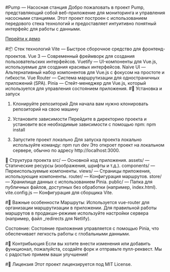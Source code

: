 #Pump — Насосная станция
Добро пожаловать в проект Pump, представляющий собой веб-приложение для мониторинга и управления насосными станциями. Этот проект построен с использованием передового стека технологий и предоставляет интуитивно понятный интерфейс для работы с данными.

[Перейти к демо](https://pump-chart-table-rsu.netlify.app/menu)

#📦 Стек технологий
Vite — Быстрое сборочное средство для фронтенд-проектов.
Vue 3 — Современный фреймворк для создания пользовательских интерфейсов.
Vuetify — UI-компоненты для Vue.js, используемые для создания красивых интерфейсов.
Naive UI — Альтернативный набор компонентов для Vue.js с фокусом на простоте и гибкости.
Vue Router — Система маршрутизации для одностраничных приложений (SPA).
Pinia — Стейт-менеджер для Vue.js, который используется для управления состоянием приложения.
#🚀 Установка и запуск
1. Клонируйте репозиторий
Для начала вам нужно клонировать репозиторий на свою машину

2. Установите зависимости
Перейдите в директорию проекта и установите все необходимые зависимости с помощью npm:
npm install

3. Запустите проект локально
Для запуска проекта локально используйте команду:
npm run dev
Это откроет проект на локальном сервере, обычно по адресу http://localhost:3000.

🔧 Структура проекта
src/ — Основной код приложения.
assets/ — Статические ресурсы (изображения, шрифты и т.д.).
components/ — Переиспользуемые компоненты.
views/ — Страницы приложения, использующие компоненты.
router/ — Конфигурация маршрутов.
store/ — Хранилище данных с использованием Pinia.
public/ — Папка для публичных файлов, доступных без обработки (например, index.html).
vite.config.js — Конфигурация для сборщика Vite.

#📄 Важные особенности
Маршруты: Используется vue-router для организации маршрутизации в приложении. Для правильной работы маршрутов в продакшн-режиме используйте настройки сервера (например, файл _redirects для Netlify).

Состояние: Состояние приложения управляется с помощью Pinia, что обеспечивает легкость работы с глобальными данными.

#💬 Контрибьюция
Если вы хотите внести изменения или добавить функционал, пожалуйста, создайте форк и отправьте пулл-реквест. Мы с радостью примем ваши улучшения!

#📝 Лицензия
Этот проект лицензируется под MIT License.
